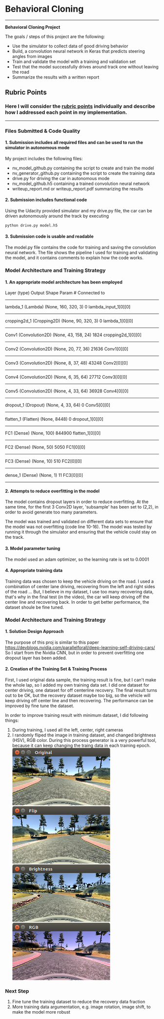# **Behavioral Cloning** 

---

**Behavioral Cloning Project**

The goals / steps of this project are the following:
* Use the simulator to collect data of good driving behavior
* Build, a convolution neural network in Keras that predicts steering angles from images
* Train and validate the model with a training and validation set
* Test that the model successfully drives around track one without leaving the road
* Summarize the results with a written report


[//]: # (Image References)

[image1]: ./pic/Original.png "Original Image"
[image2]: ./pic/Flip.png "Flipped Image"
[image3]: ./pic/Brightness.png "Brightness Argumented Image"
[image4]: ./pic/RGB.png "RGB Argumented Image"


## Rubric Points
### Here I will consider the [rubric points](https://review.udacity.com/#!/rubrics/432/view) individually and describe how I addressed each point in my implementation.  

---
### Files Submitted & Code Quality

#### 1. Submission includes all required files and can be used to run the simulator in autonomous mode

My project includes the following files:
* nv_model_github.py containing the script to create and train the model
* nv_generator_github.py containing the script to create the training data
* drive.py for driving the car in autonomous mode
* nv_model_github.h5 containing a trained convolution neural network 
* writeup_report.md or writeup_report.pdf summarizing the results

#### 2. Submission includes functional code
Using the Udacity provided simulator and my drive.py file, the car can be driven autonomously around the track by executing 
```sh
python drive.py model.h5
```

#### 3. Submission code is usable and readable

The model.py file contains the code for training and saving the convolution neural network. The file shows the pipeline I used for training and validating the model, and it contains comments to explain how the code works.

### Model Architecture and Training Strategy

#### 1. An appropriate model architecture has been employed

Layer (type)                     Output Shape          Param #     Connected to                     
____________________________________________________________________________________________________
lambda_1 (Lambda)                (None, 160, 320, 3)   0           lambda_input_1[0][0]             
____________________________________________________________________________________________________
cropping2d_1 (Cropping2D)        (None, 90, 320, 3)    0           lambda_1[0][0]                   
____________________________________________________________________________________________________
Conv1 (Convolution2D)            (None, 43, 158, 24)   1824        cropping2d_1[0][0]               
____________________________________________________________________________________________________
Conv2 (Convolution2D)            (None, 20, 77, 36)    21636       Conv1[0][0]                      
____________________________________________________________________________________________________
Conv3 (Convolution2D)            (None, 8, 37, 48)     43248       Conv2[0][0]                      
____________________________________________________________________________________________________
Conv4 (Convolution2D)            (None, 6, 35, 64)     27712       Conv3[0][0]                      
____________________________________________________________________________________________________
Conv5 (Convolution2D)            (None, 4, 33, 64)     36928       Conv4[0][0]                      
____________________________________________________________________________________________________
dropout_1 (Dropout)              (None, 4, 33, 64)     0           Conv5[0][0]                      
____________________________________________________________________________________________________
flatten_1 (Flatten)              (None, 8448)          0           dropout_1[0][0]                  
____________________________________________________________________________________________________
FC1 (Dense)                      (None, 100)           844900      flatten_1[0][0]                  
____________________________________________________________________________________________________
FC2 (Dense)                      (None, 50)            5050        FC1[0][0]                        
____________________________________________________________________________________________________
FC3 (Dense)                      (None, 10)            510         FC2[0][0]                        
____________________________________________________________________________________________________
dense_1 (Dense)                  (None, 1)             11          FC3[0][0]                        
____________________________________________________________________________________________________

#### 2. Attempts to reduce overfitting in the model

The model contains dropout layers in order to reduce overfitting.
At the same time, for the first 3 Conv2D layer, 'subsample' has been set to (2,2), in order to avoid generate too many parameters.

The model was trained and validated on different data sets to ensure that the model was not overfitting (code line 10-16). The model was tested by running it through the simulator and ensuring that the vehicle could stay on the track.

#### 3. Model parameter tuning

The model used an adam optimizer, so the learning rate is set to 0.0001

#### 4. Appropriate training data

Training data was chosen to keep the vehicle driving on the road. I used a combination of center lane driving, recovering from the left and right sides of the road ... 
But, I believe in my dataset, I use too many recovering data, that's why in the final test (in the video), the car will keep driving off the center line and recovering back. In order to get better performance, the dataset shoule be fine tuned.

### Model Architecture and Training Strategy

#### 1. Solution Design Approach

The purpose of this proj is similar to this paper https://devblogs.nvidia.com/parallelforall/deep-learning-self-driving-cars/
So I start from the Nvidia CNN, but in order to prevent overfitting one dropout layer has been added.

#### 2. Creation of the Training Set & Training Process

First, I used original data sample, the training result is fine, but I can't make the whole lap, so I added my own training data set. I did one dataset for center driving, one dataset for off centerline recovery. The final result turns out to be OK, but the recovery dataset maybe too big, so the vehicle will keep driving off center line and then recovering. The performance can be improved by fine tune the dataset.

In order to improve training result with minimum dataset, I did following things:
1. During training, I used all the left, center, right cameras
2. I randomly fliped the image in training dataset, and changed brightness (HSV), RGB color. During this process generator is a very powerful tool, because it can keep changing the traing data in each training epoch.
![alt text][image1]
![alt text][image2]
![alt text][image3]
![alt text][image4]

### Next Step
1. Fine tune the training dataset to reduce the recovery data fraction
2. More training data argumentation, e.g. image rotation, image shift, to make the model more robust
